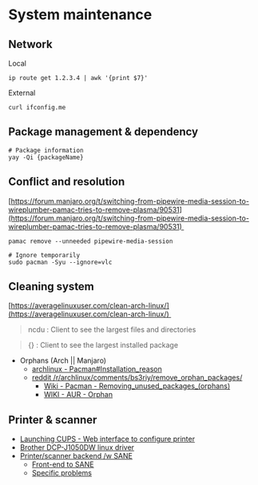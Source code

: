 # System maintenance

## Network

Local
```
ip route get 1.2.3.4 | awk '{print $7}'
```

External 
```
curl ifconfig.me
```

## Package management & dependency

```
# Package information
yay -Qi {packageName}
```


## Conflict and resolution

[https://forum.manjaro.org/t/switching-from-pipewire-media-session-to-wireplumber-pamac-tries-to-remove-plasma/90531](https://forum.manjaro.org/t/switching-from-pipewire-media-session-to-wireplumber-pamac-tries-to-remove-plasma/90531) 

```
pamac remove --unneeded pipewire-media-session

# Ignore temporarily
sudo pacman -Syu --ignore=vlc
```


## Cleaning system

[https://averagelinuxuser.com/clean-arch-linux/](https://averagelinuxuser.com/clean-arch-linux/) 

> ncdu : Client to see the largest files and directories

> {} : Client to see the largest installed package

*   Orphans (Arch || Manjaro)
    *   [archlinux - Pacman#Installation\_reason](https://wiki.archlinux.org/title/Pacman#Installation_reason) 
    *   [reddit /r/archlinux/comments/bs3riy/remove\_orphan\_packages/](https://www.reddit.com/r/archlinux/comments/bs3riy/remove_orphan_packages/) 
        *   [Wiki - Pacman - Removing\_unused\_packages\_(orphans)](https://wiki.archlinux.org/title/Pacman/Tips_and_tricks#Removing_unused_packages_(orphans)) 
        *   [WIKI - AUR - Orphan](https://wiki.archlinux.org/title/Arch_User_Repository#Orphan) 


## Printer & scanner

*   [Launching CUPS - Web interface to configure printer](https://bbs.archlinux.org/viewtopic.php?id=193583)
*   [Brother DCP-J1050DW linux driver](https://support.brother.com/g/b/downloadend.aspx?c=fr&lang=fr&prod=dcpj1050dw_eu_as&os=127&dlid=dlf105351_000&flang=4&type3=10282)
*   [Printer/scanner backend /w SANE](https://wiki.archlinux.org/title/SANE#Installation)
    *   [Front-end to SANE](https://wiki.archlinux.org/title/SANE#Install_a_frontend)
    *   [Specific problems](https://wiki.archlinux.org/title/SANE/Scanner-specific_problems#Brother)
